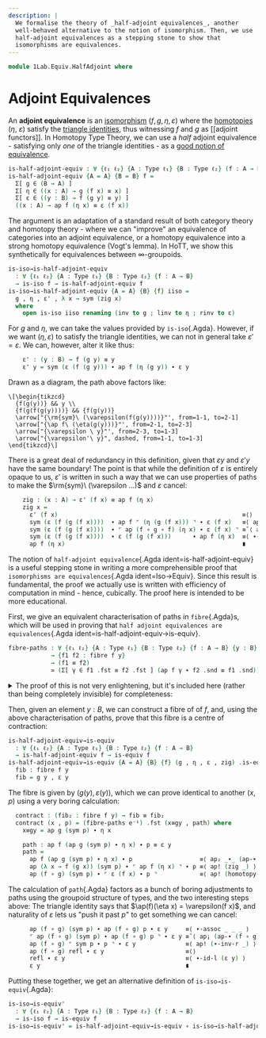 ```yaml
---
description: |
  We formalise the theory of _half-adjoint equivalences_, another
  well-behaved alternative to the notion of isomorphism. Then, we use
  half-adjoint equivalences as a stepping stone to show that
  isomorphisms are equivalences.
---
```

<!--
```agda
{-# OPTIONS -vtc.def.fun:10 #-}
open import 1Lab.Reflection.Marker
open import 1Lab.HLevel.Retracts
open import 1Lab.Path.Groupoid
open import 1Lab.Equiv.Biinv
open import 1Lab.Type.Sigma
open import 1Lab.Univalence
open import 1Lab.HLevel
open import 1Lab.Equiv
open import 1Lab.Path
open import 1Lab.Type
```
-->

```agda
module 1Lab.Equiv.HalfAdjoint where
```

# Adjoint Equivalences

An **adjoint equivalence** is an [isomorphism] $(f, g, \eta,
\varepsilon)$ where the [homotopies] ($\eta$, $\varepsilon$) satisfy the
[triangle identities], thus witnessing $f$ and $g$ as [[adjoint
functors]]. In Homotopy Type Theory, we can use a _half_ adjoint
equivalence - satisfying only _one_ of the triangle identities - as a
[good notion of equivalence].

[isomorphism]: 1Lab.Equiv.html#isomorphisms-from-equivalences
[homotopies]: 1Lab.Path.html#π-types
[triangle identities]: https://ncatlab.org/nlab/show/triangle+identities
[good notion of equivalence]: 1Lab.Equiv.html#equivalences

```agda
is-half-adjoint-equiv : ∀ {ℓ₁ ℓ₂} {A : Type ℓ₁} {B : Type ℓ₂} (f : A → B) → Type _
is-half-adjoint-equiv {A = A} {B = B} f =
  Σ[ g ∈ (B → A) ]
  Σ[ η ∈ ((x : A) → g (f x) ≡ x) ]
  Σ[ ε ∈ ((y : B) → f (g y) ≡ y) ]
  ((x : A) → ap f (η x) ≡ ε (f x))
```

The argument is an adaptation of a standard result of both category
theory and homotopy theory - where we can "improve" an equivalence of
categories into an adjoint equivalence, or a homotopy equivalence into a
strong homotopy equivalence (Vogt's lemma). In HoTT, we show this
synthetically for equivalences between $\infty$-groupoids.

```agda
is-iso→is-half-adjoint-equiv
  : ∀ {ℓ₁ ℓ₂} {A : Type ℓ₁} {B : Type ℓ₂} {f : A → B}
  → is-iso f → is-half-adjoint-equiv f
is-iso→is-half-adjoint-equiv {A = A} {B} {f} iiso =
  g , η , ε' , λ x → sym (zig x)
  where
    open is-iso iiso renaming (inv to g ; linv to η ; rinv to ε)
```

For $g$ and $\eta$, we can take the values provided by `is-iso`{.Agda}.
However, if we want $(\eta, \varepsilon)$ to satisfy the triangle
identities, we can not in general take $\varepsilon' = \varepsilon$.  We
can, however, alter it like thus:

```agda
    ε' : (y : B) → f (g y) ≡ y
    ε' y = sym (ε (f (g y))) ∙ ap f (η (g y)) ∙ ε y
```

Drawn as a diagram, the path above factors like:

~~~{.quiver}
\[\begin{tikzcd}
  {f(g(y))} && y \\
  {f(g(f(g(y))))} && {f(g(y))}
  \arrow["{\rm{sym}\ (\varepsilon(f(g(y))))}"', from=1-1, to=2-1]
  \arrow["{\ap f\ (\eta(g(y)))}"', from=2-1, to=2-3]
  \arrow["{\varepsilon \ y}"', from=2-3, to=1-3]
  \arrow["{\varepsilon'\ y}", dashed, from=1-1, to=1-3]
\end{tikzcd}\]
~~~

There is a great deal of redundancy in this definition, given that
$\varepsilon y$ and $\varepsilon' y$ have the same boundary! The point
is that while the definition of $\varepsilon$ is entirely opaque to us,
$\varepsilon'$ is written in such a way that we can use properties of
paths to make the $\rm{sym}\ (\varepsilon ...)$ and $\varepsilon$
cancel:

```agda
    zig : (x : A) → ε' (f x) ≡ ap f (η x)
    zig x =
      ε' (f x)                                                    ≡⟨⟩
      sym (ε (f (g (f x))))  ∙ ap f ⌜ (η (g (f x))) ⌝ ∙ ε (f x)   ≡⟨ ap (λ e → sym (ε _) ∙ ap f e ∙ ε _) (homotopy-invert η) ⟩
      sym (ε (f (g (f x))))  ∙ ⌜ ap (f ∘ g ∘ f) (η x) ∙ ε (f x) ⌝ ≡˘⟨ ap¡ (homotopy-natural ε _) ⟩
      sym (ε (f (g (f x))))  ∙ ε (f (g (f x)))      ∙ ap f (η x)  ≡⟨ ∙-cancel-l (ε (f (g (f x)))) (ap f (η x)) ⟩
      ap f (η x)                                                  ∎
```

The notion of `half-adjoint equivalence`{.Agda ident=is-half-adjoint-equiv} is a useful
stepping stone in writing a more comprehensible proof that `isomorphisms
are equivalences`{.Agda ident=Iso→Equiv}. Since this result is
fundamental, the proof we actually use is written with efficiency of
computation in mind - hence, cubically. The proof here is intended to be
more educational.

First, we give an equivalent characterisation of paths in
`fibre`{.Agda}s, which will be used in proving that `half adjoint
equivalences are equivalences`{.Agda ident=is-half-adjoint-equiv→is-equiv}.

```agda
fibre-paths : ∀ {ℓ₁ ℓ₂} {A : Type ℓ₁} {B : Type ℓ₂} {f : A → B} {y : B}
            → {f1 f2 : fibre f y}
            → (f1 ≡ f2)
            ≃ (Σ[ γ ∈ f1 .fst ≡ f2 .fst ] (ap f γ ∙ f2 .snd ≡ f1 .snd))
```

<details>
<summary>The proof of this is not very enlightening, but it's included
here (rather than being completely invisible) for
completeness:</summary>

```agda
fibre-paths {f = f} {y} {f1} {f2} =
  Path (fibre f y) f1 f2                                                       ≃⟨ Iso→Equiv Σ-path-iso e⁻¹ ⟩
  (Σ[ γ ∈ f1 .fst ≡ f2 .fst ] (subst (λ x₁ → f x₁ ≡ _) γ (f1 .snd) ≡ f2 .snd)) ≃⟨ Σ-ap-snd (λ x → path→equiv (lemma x)) ⟩
  (Σ[ γ ∈ f1 .fst ≡ f2 .fst ] (ap f γ ∙ f2 .snd ≡ f1 .snd))                    ≃∎
  where
    helper : (p' : f (f1 .fst) ≡ y)
           → (subst (λ x → f x ≡ y) refl (f1 .snd) ≡ p')
           ≡ (ap f refl ∙ p' ≡ f1 .snd)
    helper p' =
      subst (λ x → f x ≡ y) refl (f1 .snd) ≡ p' ≡⟨ ap₂ _≡_ (transport-refl _) refl ⟩
      (f1 .snd) ≡ p'                            ≡⟨ Iso→Path (sym , iso sym (λ x → refl) (λ x → refl)) ⟩
      ⌜ p' ⌝ ≡ f1 .snd                          ≡˘⟨ ap¡ (∙-id-l _) ⟩
      refl ∙ p' ≡ f1 .snd                       ≡⟨⟩
      ap f refl ∙ p' ≡ f1 .snd                  ∎

    lemma : ∀ {x'} {p'} → (γ : f1 .fst ≡ x')
          → (subst (λ x → f x ≡ _) γ (f1 .snd) ≡ p')
          ≡ (ap f γ ∙ p' ≡ f1 .snd)
    lemma {x'} {p'} p =
      J (λ x' γ → ∀ p' → (subst (λ x → f x ≡ _) γ (f1 .snd) ≡ p')
                       ≡ (ap f γ ∙ p' ≡ f1 .snd))
        helper p p'
```
</details>

Then, given an element $y : B$, we can construct a fibre of of $f$, and,
using the above characterisation of paths, prove that this fibre is a
centre of contraction:

```agda
is-half-adjoint-equiv→is-equiv
  : ∀ {ℓ₁ ℓ₂} {A : Type ℓ₁} {B : Type ℓ₂} {f : A → B}
  → is-half-adjoint-equiv f → is-equiv f
is-half-adjoint-equiv→is-equiv {A = A} {B} {f} (g , η , ε , zig) .is-eqv y = contr fib contract where
  fib : fibre f y
  fib = g y , ε y
```

The fibre is given by $(g(y), ε(y))$, which we can prove identical to
another $(x, p)$ using a very boring calculation:

```agda
  contract : (fib₂ : fibre f y) → fib ≡ fib₂
  contract (x , p) = (fibre-paths e⁻¹) .fst (x≡gy , path) where
    x≡gy = ap g (sym p) ∙ η x

    path : ap f (ap g (sym p) ∙ η x) ∙ p ≡ ε y
    path =
      ap f (ap g (sym p) ∙ η x) ∙ p                   ≡⟨ ap₂ _∙_ (ap-∙ f (ap g (sym p)) (η x)) refl ∙ sym (∙-assoc _ _ _) ⟩
      ap (λ x → f (g x)) (sym p) ∙ ⌜ ap f (η x) ⌝ ∙ p ≡⟨ ap! (zig _) ⟩ -- by the triangle identity
      ap (f ∘ g) (sym p) ∙ ⌜ ε (f x) ∙ p ⌝            ≡⟨ ap! (homotopy-natural ε p)  ⟩ -- by naturality of ε
```

The calculation of `path`{.Agda} factors as a bunch of boring
adjustments to paths using the groupoid structure of types, and the two
interesting steps above: The triangle identity says that
$\ap(f)(\eta x) = \varepsilon(f x)$, and naturality of
$\varepsilon$ lets us "push it past $p$" to get something we can cancel:

```agda
      ap (f ∘ g) (sym p) ∙ ap (f ∘ g) p ∙ ε y     ≡⟨ ∙-assoc _ _ _ ⟩
      ⌜ ap (f ∘ g) (sym p) ∙ ap (f ∘ g) p ⌝ ∙ ε y ≡˘⟨ ap¡ (ap-∙ (f ∘ g) (sym p) p) ⟩
      ap (f ∘ g) ⌜ sym p ∙ p ⌝ ∙ ε y              ≡⟨ ap! (∙-inv-r _) ⟩
      ap (f ∘ g) refl ∙ ε y                       ≡⟨⟩
      refl ∙ ε y                                  ≡⟨ ∙-id-l (ε y) ⟩
      ε y                                         ∎
```

Putting these together, we get an alternative definition of
`is-iso→is-equiv`{.Agda}:

```agda
is-iso→is-equiv'
  : ∀ {ℓ₁ ℓ₂} {A : Type ℓ₁} {B : Type ℓ₂} {f : A → B}
  → is-iso f → is-equiv f
is-iso→is-equiv' = is-half-adjoint-equiv→is-equiv ∘ is-iso→is-half-adjoint-equiv
```

<!--
```agda
_ = is-iso→is-equiv
is-equiv→is-half-adjoint-equiv
  : ∀ {ℓ₁ ℓ₂} {A : Type ℓ₁} {B : Type ℓ₂} {f : A → B}
  → is-equiv f → is-half-adjoint-equiv f
is-equiv→is-half-adjoint-equiv {f = f} eqv =
    equiv→inverse eqv
  , equiv→unit eqv
  , equiv→counit eqv
  , equiv→zig eqv
```
-->
